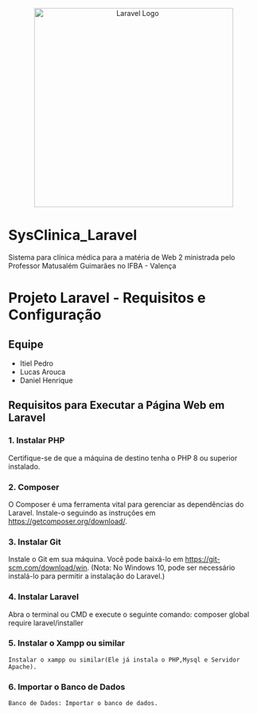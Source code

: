 <p align="center"><a href="https://laravel.com" target="_blank"><img src="https://raw.githubusercontent.com/laravel/art/master/logo-lockup/5%20SVG/2%20CMYK/1%20Full%20Color/laravel-logolockup-cmyk-red.svg" width="400" alt="Laravel Logo"></a></p>

# SysClinica_Laravel
Sistema para clínica médica para a matéria de Web 2 ministrada pelo Professor Matusalém Guimarães no IFBA - Valença
# Projeto Laravel - Requisitos e Configuração

## Equipe
- Itiel Pedro
- Lucas Arouca
- Daniel Henrique

## Requisitos para Executar a Página Web em Laravel

### 1. Instalar PHP
   Certifique-se de que a máquina de destino tenha o PHP 8 ou superior instalado.

### 2. Composer
   O Composer é uma ferramenta vital para gerenciar as dependências do Laravel. Instale-o seguindo as instruções em https://getcomposer.org/download/.

### 3. Instalar Git
   Instale o Git em sua máquina. Você pode baixá-lo em https://git-scm.com/download/win. (Nota: No Windows 10, pode ser necessário instalá-lo para permitir a instalação do Laravel.)

### 4. Instalar Laravel
   Abra o terminal ou CMD e execute o seguinte comando:
   composer global require laravel/installer

### 5. Instalar o Xampp ou similar
    Instalar o xampp ou similar(Ele já instala o PHP,Mysql e Servidor Apache).

### 6. Importar o Banco de Dados
    Banco de Dados: Importar o banco de dados.
